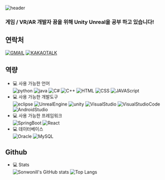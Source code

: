 ![header](https://capsule-render.vercel.app/api?type=waving&color=auto&height=300&section=header&text=W%20E%20L%20C%20O%20M%20E&fontSize=90)
### 게임 / VR/AR 개발자 꿈을 위해 Unity Unreal을 공부 하고 있습니다!

## 연락처
[![GMAIL](https://img.shields.io/badge/-Gmail-%23EA4335?style=for-the-badge&logo=Gmail&logoColor=white)](mailto:sonwonill912@gmail.com)
[![KAKAOTALK](https://img.shields.io/badge/-KakaoTalk-%23FFCD00?style=for-the-badge&logo=kakaotalk&logoColor=white)](https://open.kakao.com/o/s8JiUZgg)
</br>
## 역량
  + 💻 사용 가능한 언어</br>
![python](https://img.shields.io/badge/-Python-%233776AB?style=for-the-badge)
![java](https://img.shields.io/badge/-Java-orange?style=for-the-badge)
![C#](https://img.shields.io/badge/-C%23-%23004088?style=for-the-badge)
![C++](https://img.shields.io/badge/-C%2B%2B-%2300599C?style=for-the-badge)
![HTML](https://img.shields.io/badge/-HTML-%23E34F26?style=for-the-badge)
![CSS](https://img.shields.io/badge/-CSS-%231572B6?style=for-the-badge)
![JAVAScript](https://img.shields.io/badge/-JavaScript-%23F7DF1E?style=for-the-badge)
  + 💻 사용 가능한 개발도구</br>
![eclipse](https://img.shields.io/badge/-eclipse-%232C2255?style=for-the-badge&logo=Eclipse%20IDE)
![UnrealEngine](https://img.shields.io/badge/-Unreal%20Engine-%23000000?style=for-the-badge&logo=UnrealEngine&logoColor=white)
![unity](https://img.shields.io/badge/-unity-%23eeeeee?style=for-the-badge&logo=Unity&logoColor=black)
![VisualStudio](https://img.shields.io/badge/-VisualStudio-%235C2D91?style=for-the-badge&logo=Visual%20Studio)
![VisualStudioCode](https://img.shields.io/badge/-VisualStudio%20Code-%230098FF?style=for-the-badge&logo=Visual%20Studio%20Code)
![AndroidStudio](https://img.shields.io/badge/-AndroidStudio-%233DDC84?style=for-the-badge&logo=Android%20Studio&logoColor=white)
  + 💻 사용 가능한 프레임워크</br>
![SpringBoot](https://img.shields.io/badge/-Spring%20Boot-%236DB33F?style=for-the-badge&logo=SpringBoot&logoColor=white)
![React](https://img.shields.io/badge/-React-%2361DAFB?style=for-the-badge&logo=react&logoColor=white)
  + 💻 데이터베이스</br>
![Oracle](https://img.shields.io/badge/-Oracle-%23F80000?style=for-the-badge&logo=Oracle&logoColor=white)
![MySQL](https://img.shields.io/badge/-MySQL-%234479A1?style=for-the-badge&logo=MySQL&logoColor=white)

## Github
+ 💻 Stats</br>
![Sonwonill's GitHub stats](https://github-readme-stats.vercel.app/api?username=Sonwon112&count_private=true&show_icons=true)
![Top Langs](https://github-readme-stats.vercel.app/api/top-langs/?username=Sonwon112&layout=compact)

<!--
**Sonwon112/Sonwon112** is a ✨ _special_ ✨ repository because its `README.md` (this file) appears on your GitHub profile.

Here are some ideas to get you started:

- 🔭 I’m currently working on ...
- 🌱 I’m currently learning ...
- 👯 I’m looking to collaborate on ...
- 🤔 I’m looking for help with ...
- 💬 Ask me about ...
- 📫 How to reach me: ...
- 😄 Pronouns: ...
- ⚡ Fun fact: ...
-->
